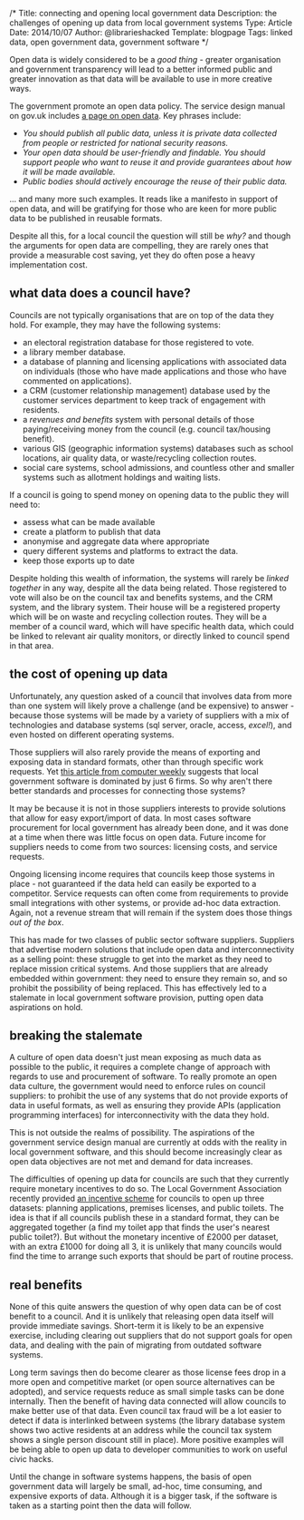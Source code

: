 /*
Title: connecting and opening local government data
Description: the challenges of opening up data from local government systems
Type: Article
Date: 2014/10/07
Author: @librarieshacked
Template: blogpage
Tags: linked data, open government data, government software
*/

Open data is widely considered to be a  *good thing* - greater organisation and government transparency will lead to a better informed public and greater innovation as that data will be available to use in more creative ways.

The government promote an open data policy.  The service design manual on gov.uk includes [a page on open data](https://www.gov.uk/service-manual/technology/open-data.html).  Key phrases include:

- *You should publish all public data, unless it is private data collected from people or restricted for national security reasons.*
- *Your open data should be user-friendly and findable. You should support people who want to reuse it and provide guarantees about how it will be made available.*
- *Public bodies should actively encourage the reuse of their public data.*

... and many more such examples.  It reads like a manifesto in support of open data, and will be gratifying for those who are keen for more public data to be published in reusable formats.

Despite all this, for a local council the question will still be *why?*  and though the arguments for open data are compelling, they are rarely ones that provide a measurable cost saving, yet they do often pose a heavy implementation cost.

## what data does a council have?
Councils are not typically organisations that are on top of the data they hold.  For example, they may have the following systems:

- an electoral registration database for those registered to vote.
- a library member database.
- a database of planning and licensing applications with associated data on individuals (those who have made applications and those who have commented on applications).
- a CRM (customer relationship management) database used by the customer services department to keep track of engagement with residents.
- a *revenues and benefits* system with personal details of those paying/receiving money from the council (e.g. council tax/housing benefit).
- various GIS (geographic information systems) databases such as school locations, air quality data, or waste/recycling collection routes.
- social care systems, school admissions, and countless other and smaller systems such as allotment holdings and waiting lists.

If a council is going to spend money on opening data to the public they will need to: 

- assess what can be made available
- create a platform to publish that data 
- anonymise and aggregate data where appropriate
- query different systems and platforms to extract the data.
- keep those exports up to date

Despite holding this wealth of information, the systems will rarely be *linked together* in any way, despite all the data being related.  Those registered to vote will also be on the council tax and benefits systems, and the CRM system, and the library system.  Their house will be a registered property which will be on waste and recycling collection routes.  They will be a member of a council ward, which will have specific health data, which could be linked to relevant air quality monitors, or directly linked to council spend in that area.

## the cost of opening up data
Unfortunately, any question asked of a council that involves data from more than one system will likely prove a challenge (and be expensive) to answer - because those systems will be made by a variety of suppliers with a mix of technologies and database systems (sql server, oracle, access, *excel!*), and even hosted on different operating systems.

Those suppliers will also rarely provide the means of exporting and exposing data in standard formats, other than through specific work requests.  Yet [this article from computer weekly](http://www.computerweekly.com/news/2240082024/Local-government-software-market-dominated-by-six-firms) suggests that local government software is dominated by just 6 firms.  So why aren't there better standards and processes for connecting those systems?

It may be because it is not in those suppliers interests to provide solutions that allow for easy export/import of data.  In most cases software procurement for local government has already been done, and it was done at a time when there was little focus on open data.  Future income for suppliers needs to come from two sources: licensing costs, and service requests.

Ongoing licensing income requires that councils keep those systems in place - not guaranteed if the data held can easily be exported to a competitor.  Service requests can often come from requirements to provide small integrations with other systems, or provide ad-hoc data extraction.  Again, not a revenue stream that will remain if the system does those things *out of the box*.

This has made for two classes of public sector software suppliers.  Suppliers that advertise modern solutions that include open data and interconnectivity as a selling point: these struggle to get into the market as they need to replace mission critical systems.  And those suppliers that are already embedded within government: they need to ensure they remain so, and so prohibit the possibility of being replaced.  This has effectively led to a stalemate in local government software provision, putting open data aspirations on hold.

## breaking the stalemate
A culture of open data doesn't just mean exposing as much data as possible to the public, it requires a complete change of approach with regards to use and procurement of software.  To really promote an open data culture, the government would need to enforce rules on council suppliers: to prohibit the use of any systems that do not provide exports of data in useful formats, as well as ensuring they provide APIs (application programming interfaces) for interconnectivity with the data they hold.

This is not outside the realms of possibility.  The aspirations of the government service design manual are currently at odds with the reality in local government software, and this should become increasingly clear as open data objectives are not met and demand for data increases.

The difficulties of opening up data for councils are such that they currently require monetary incentives to do so.  The Local Government Association recently provided [an incentive scheme](http://incentive.opendata.esd.org.uk/) for councils to open up three datasets: planning applications, premises licenses, and public toilets.  The idea is that if all councils publish these in a standard format, they can be aggregated together (a find my toilet app that finds the user's nearest public toilet?).  But without the monetary incentive of £2000 per dataset, with an extra £1000 for doing all 3, it is unlikely that many councils would find the time to arrange such exports that should be part of routine process.

## real benefits
None of this quite answers the question of why open data can be of cost benefit to a council.  And it is unlikely that releasing open data itself will provide immediate savings.  Short-term it is likely to be an expensive exercise, including clearing out suppliers that do not support goals for open data, and dealing with the pain of migrating from outdated software systems.

Long term savings then do become clearer as those license fees drop in a more open and competitive market (or open source alternatives can be adopted), and service requests reduce as small simple tasks can be done internally.  Then the benefit of having data connected will allow councils to make better use of that data.  Even council tax fraud will be a lot easier to detect if data is interlinked between systems (the library database system shows two active residents at an address while the council tax system shows a single person discount still in place).  More positive examples will be being able to open up data to developer communities to work on useful civic hacks.

Until the change in software systems happens, the basis of open government data will largely be small, ad-hoc, time consuming, and expensive exports of data.  Although it is a bigger task, if the software is taken as a starting point then the data will follow.